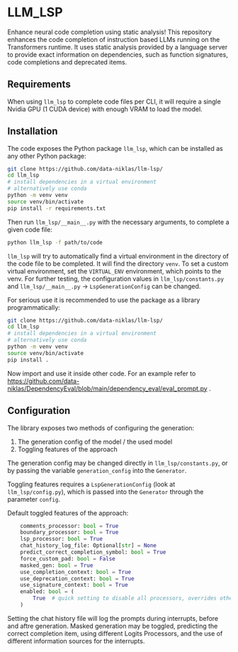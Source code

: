 # LLM_LSP
Enhance neural code completion using static analysis!
This repository enhances the code completion of instruction based LLMs running on the Transformers runtime.
It uses static analysis provided by a language server to provide exact information on dependencies, such as function signatures, code completions and deprecated items.

## Requirements
When using `llm_lsp` to complete code files per CLI, it will require a single Nvidia GPU (1 CUDA device) with enough VRAM to load the model.

## Installation
The code exposes the Python package `llm_lsp`, which can be installed as any other Python package:
```sh
git clone https://github.com/data-niklas/llm-lsp/
cd llm_lsp
# install dependencies in a virtual environment
# alternatively use conda
python -m venv venv
source venv/bin/activate
pip install -r requirements.txt
```

Then run `llm_lsp/__main__.py` with the necessary arguments, to complete a given code file:
```sh
python llm_lsp -f path/to/code
```
`llm_lsp` will try to automatically find a virtual environment in the directory of the code file to be completed. It will find the directory `venv`. To set a custom virtual environment, set the `VIRTUAL_ENV` environment, which points to the venv.
For further testing, the configuration values in `llm_lsp/constants.py` and `llm_lsp/__main__.py` -> `LspGenerationConfig` can be changed.

For serious use it is recommended to use the package as a library programmatically:
```sh
git clone https://github.com/data-niklas/llm-lsp/
cd llm_lsp
# install dependencies in a virtual environment
# alternatively use conda
python -m venv venv
source venv/bin/activate
pip install .
```
Now import and use it inside other code. For an example refer to https://github.com/data-niklas/DependencyEval/blob/main/dependency_eval/eval_prompt.py .


## Configuration
The library exposes two methods of configuring the generation:
1. The generation config of the model / the used model
2. Toggling features of the approach

The generation config may be changed directly in `llm_lsp/constants.py`, or by passing the variable `generation_config` into the `Generator`.

Toggling features requires a `LspGenerationConfig` (look at `llm_lsp/config.py`), which is passed into the `Generator` through the parameter `config`.

Default toggled features of the approach:
```py
    comments_processor: bool = True
    boundary_processor: bool = True
    lsp_processor: bool = True
    chat_history_log_file: Optional[str] = None
    predict_correct_completion_symbol: bool = True
    force_custom_pad: bool = False
    masked_gen: bool = True
    use_completion_context: bool = True
    use_deprecation_context: bool = True
    use_signature_context: bool = True
    enabled: bool = (
        True  # quick setting to disable all processors, overrides other settings
    )
```

Setting the chat history file will log the prompts during interrupts, before and aftre generation. Masked generation may be toggled, predicting the correct completion item, using different Logits Processors, and the use of different information sources for the interrupts.